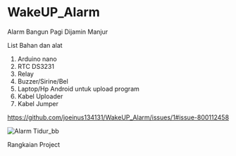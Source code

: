 # WakeUP_Alarm
Alarm Bangun Pagi Dijamin Manjur


List Bahan dan alat
1. Arduino nano
2. RTC DS3231
3. Relay
4. Buzzer/Sirine/Bel
5. Laptop/Hp Android untuk upload program
6. Kabel Uploader
7. Kabel Jumper


https://github.com/joeinus134131/WakeUP_Alarm/issues/1#issue-800112458



![Alarm Tidur_bb](https://user-images.githubusercontent.com/49284230/106721565-6180d680-6637-11eb-9051-81a5ba9aaccd.png)

Rangkaian Project
